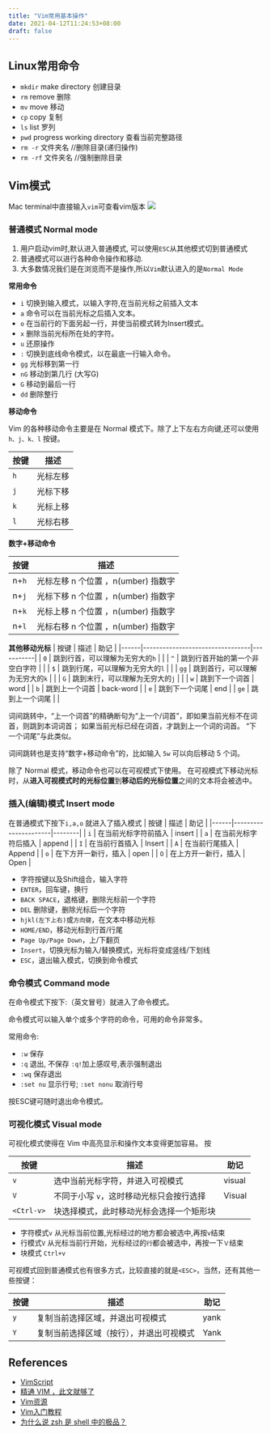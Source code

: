 ```yaml
---
title: "Vim常用基本操作"
date: 2021-04-12T11:24:53+08:00
draft: false
---
```

## Linux常用命令
- `mkdir` make directory 创建目录
- `rm` remove 删除
- `mv` move 移动
- `cp` copy 复制  
- `ls` list 罗列
- `pwd` progress working directory 查看当前完整路径
- `rm -r` 文件夹名  //删除目录(递归操作)
- `rm -rf` 文件夹名  //强制删除目录

## Vim模式
Mac terminal中直接输入`vim`可查看vim版本
![](https://gtd-imgs-md.oss-cn-beijing.aliyuncs.com/imgs/20210414001722.png)
### 普通模式 Normal mode
1. 用户启动vim时,默认进入普通模式, 可以使用`ESC`从其他模式切到普通模式
2. 普通模式可以进行各种命令操作和移动.
3. 大多数情况我们是在浏览而不是操作,所以`Vim`默认进入的是`Normal Mode`

**常用命令**
- `i` 切换到输入模式，以输入字符,在当前光标之前插入文本
- `a` 命令可以在当前光标之后插入文本。
- `o` 在当前行的下面另起一行，并使当前模式转为Insert模式。
- `x` 删除当前光标所在处的字符。 
- `u` 还原操作
- `:` 切换到底线命令模式，以在最底一行输入命令。
- `gg` 光标移到第一行
- `nG` 移动到第几行 (大写G)
- `G` 移动到最后一行
- `dd` 删除整行

**移动命令**

Vim 的各种移动命令主要是在 Normal 模式下。除了上下左右方向键,还可以使用`h、j、k、l` 按键。

| 按键 | 描述                                     |
| ---- | ---------------------------------------- |
| `h`  | 光标左移                                 |
| `j`  | 光标下移                                 |
| `k`  | 光标上移                                 |
| `l`  | 光标右移                                 |

**数字+移动命令**

| 按键 | 描述                                     |
| ---- | ---------------------------------------- |
| n+`h`| 光标左移 n 个位置 ，n(umber) 指数字      |
| n+`j`| 光标下移 n 个位置 ，n(umber) 指数字      |
| n+`k`| 光标上移 n 个位置 ，n(umber) 指数字      |
| n+`l`| 光标右移 n 个位置 ，n(umber) 指数字      |

**其他移动光标**
| 按键 | 描述                            | 助记      |
|------|---------------------------------|-----------|
| `0`  | 跳到行首，可以理解为无穷大的`h` |           |
| `^`  | 跳到行首开始的第一个非空白字符  |           |
| `$`  | 跳到行尾，可以理解为无穷大的`l` |           |
| `gg` | 跳到首行，可以理解为无穷大的`k` |           |
| `G`  | 跳到末行，可以理解为无穷大的`j` |           |
| `w`  | 跳到下一个词首                  | word      |
| `b`  | 跳到上一个词首                  | back-word |
| `e`  | 跳到下一个词尾                  | end       |
| `ge` | 跳到上一个词尾                  |           |

词间跳转中，“上一个词首”的精确断句为“上一个/词首”，即如果当前光标不在词首，则跳到本词词首；
如果当前光标已经在词首，才跳到上一个词的词首。
“下一个词尾”与此类似。

词间跳转也是支持“数字+移动命令”的，比如输入 `5w` 可以向后移动 5 个词。

除了 Normal 模式，移动命令也可以在可视模式下使用。
在可视模式下移动光标时，从**进入可视模式时的光标位置**到**移动后的光标位置**之间的文本将会被选中。


### 插入(编辑)模式 Insert mode
在普通模式下按下`i,a,o` 就进入了插入模式
| 按键 | 描述                 | 助记   |
|------|----------------------|--------|
| `i`  | 在当前光标字符前插入 | insert |
| `a`  | 在当前光标字符后插入 | append |
| `I`  | 在当前行首插入       | Insert |
| `A`  | 在当前行尾插入       | Append |
| `o`  | 在下方开一新行，插入 | open   |
| `O`  | 在上方开一新行，插入 | Open   |

- 字符按键以及Shift组合，输入字符
- `ENTER`，回车键，换行
- `BACK SPACE`，退格键，删除光标前一个字符
- `DEL` 删除键，删除光标后一个字符
- `hjkl(左下上右)`或`方向键`，在文本中移动光标
- `HOME/END`，移动光标到行首/行尾
- `Page Up/Page Down`，上/下翻页
- `Insert`，切换光标为输入/替换模式，光标将变成竖线/下划线
- `ESC`，退出输入模式，切换到命令模式

### 命令模式 Command mode
在命令模式下按下:（英文冒号）就进入了命令模式。

命令模式可以输入单个或多个字符的命令，可用的命令非常多。

常用命令:
- `:w` 保存
- `:q` 退出, 不保存 `:q!`加上感叹号,表示强制退出
- `:wq` 保存退出
- `:set nu` 显示行号; `:set nonu` 取消行号

按ESC键可随时退出命令模式。

### 可视化模式 Visual mode
可视化模式使得在 Vim 中高亮显示和操作文本变得更加容易。
按

| 按键       | 描述                                    | 助记   |
|------------|---------------------------------------|--------|
| `v`        | 选中当前光标字符，并进入可视模式         | visual |
| `V`        | 不同于小写 `v`，这时移动光标只会按行选择 | Visual |
| `<Ctrl-v>` | 块选择模式，此时移动光标会选择一个矩形块 |        |

- 字符模式`v` 从光标当前位置,光标经过的地方都会被选中,再按`v`结束
- 行模式`V` 从光标当前行开始，光标经过的`行`都会被选中，再按一下`Ｖ`结束
- 块模式 `Ctrl+v` 

可视模式回到普通模式也有很多方式，比较直接的就是`<ESC>`，当然，还有其他一些按键：

| 按键 | 描述                                     | 助记 |
|------|------------------------------------------|------|
| `y`  | 复制当前选择区域，并退出可视模式         | yank |
| `Y`  | 复制当前选择区域（按行），并退出可视模式 | Yank |
## References
- [VimScript](https://learnvimscriptthehardway.stevelosh.com/chapters/01.html)
- [精通 VIM ，此文就够了](https://zhuanlan.zhihu.com/p/68111471)
- [Vim资源](https://github.com/vim-china/hello-vim)
- [Vim入门教程](https://github.com/vim-china/hello-vim/blob/master/quick-start-guide.md)
- [为什么说 zsh 是 shell 中的极品？](https://www.zhihu.com/question/21418449)

